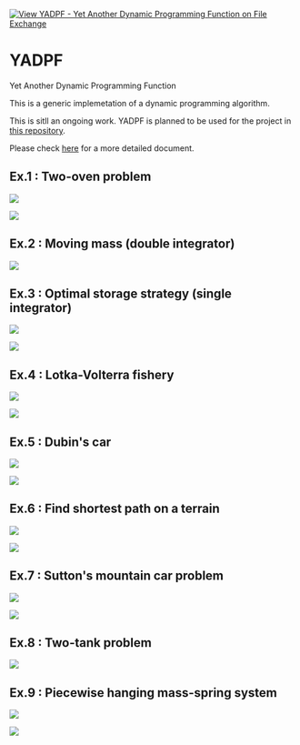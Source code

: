 [![View YADPF - Yet Another Dynamic Programming Function on File Exchange](https://www.mathworks.com/matlabcentral/images/matlab-file-exchange.svg)](https://www.mathworks.com/matlabcentral/fileexchange/100149-yadpf-yet-another-dynamic-programming-function)

# YADPF

Yet Another Dynamic Programming Function

This is a generic implemetation of a dynamic programming algorithm. 

This is sitll an ongoing work. YADPF is planned to be used for the project in [this repository](https://github.com/auralius/matlab-dynamic-optimzation-problem-sets).

Please check [here](https://www.mathcha.io/editor/X9JLdiqLS21T1NJNX4h6BGODQSxG7zwUpZG7LM) for a more detailed document.

## Ex.1 : Two-oven problem

![](https://github.com/auralius/yadpf/blob/main/docs/two_oven_problem_1.png)

![](https://github.com/auralius/yadpf/blob/main/docs/two_oven_problem_2.png)

## Ex.2 : Moving mass (double integrator)

![](https://github.com/auralius/yadpf/blob/main/docs/moving_mass.png)

## Ex.3 : Optimal storage strategy (single integrator)

![](https://github.com/auralius/yadpf/blob/main/docs/optimal_storage_strategy_1.png)

![](https://github.com/auralius/yadpf/blob/main/docs/optimal_storage_strategy_2.png)

## Ex.4 : Lotka-Volterra fishery

![](https://github.com/auralius/yadpf/blob/main/docs/fishery_1.png)

![](https://github.com/auralius/yadpf/blob/main/docs/fishery_2.png)

## Ex.5 : Dubin's car

![](https://github.com/auralius/yadpf/blob/main/docs/dubins_car_1.png)

![](https://github.com/auralius/yadpf/blob/main/docs/dubins_car_2.png)

## Ex.6 : Find shortest path on a terrain

![](https://github.com/auralius/yadpf/blob/main/docs/terrain_shortest_path_1.png)

![](https://github.com/auralius/yadpf/blob/main/docs/terrain_shortest_path_2.png)

## Ex.7 : Sutton's mountain car problem

![](https://github.com/auralius/yadpf/blob/main/docs/mountain_car.png)

![](https://github.com/auralius/yadpf/blob/main/docs/mountain_car.gif)

## Ex.8 : Two-tank problem

![](https://github.com/auralius/yadpf/blob/main/docs/two_tank_problem.png)


## Ex.9 : Piecewise hanging mass-spring system

![](https://github.com/auralius/yadpf/blob/main/docs/piecewise_mass_spring_1.png)

![](https://github.com/auralius/yadpf/blob/main/docs/piecewise_mass_spring_2.png)
